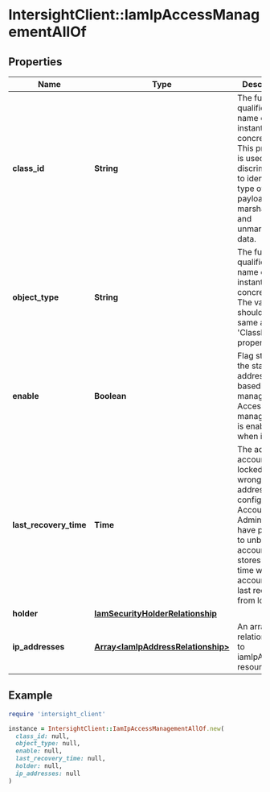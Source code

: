 # IntersightClient::IamIpAccessManagementAllOf

## Properties

| Name | Type | Description | Notes |
| ---- | ---- | ----------- | ----- |
| **class_id** | **String** | The fully-qualified name of the instantiated, concrete type. This property is used as a discriminator to identify the type of the payload when marshaling and unmarshaling data. | [default to &#39;iam.IpAccessManagement&#39;] |
| **object_type** | **String** | The fully-qualified name of the instantiated, concrete type. The value should be the same as the &#39;ClassId&#39; property. | [default to &#39;iam.IpAccessManagement&#39;] |
| **enable** | **Boolean** | Flag stores the state of IP address based access management. Access management is enabled when it&#39;s true. | [optional] |
| **last_recovery_time** | **Time** | The access to account gets locked out if wrong IP addresses are configured. Account Administrators have privilege to unblock the account. It stores the time when the account was last recovered from lock out. | [optional][readonly] |
| **holder** | [**IamSecurityHolderRelationship**](IamSecurityHolderRelationship.md) |  | [optional] |
| **ip_addresses** | [**Array&lt;IamIpAddressRelationship&gt;**](IamIpAddressRelationship.md) | An array of relationships to iamIpAddress resources. | [optional][readonly] |

## Example

```ruby
require 'intersight_client'

instance = IntersightClient::IamIpAccessManagementAllOf.new(
  class_id: null,
  object_type: null,
  enable: null,
  last_recovery_time: null,
  holder: null,
  ip_addresses: null
)
```

